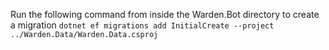 ﻿Run the following command from inside the Warden.Bot directory to create a migration
`dotnet ef migrations add InitialCreate --project ../Warden.Data/Warden.Data.csproj`